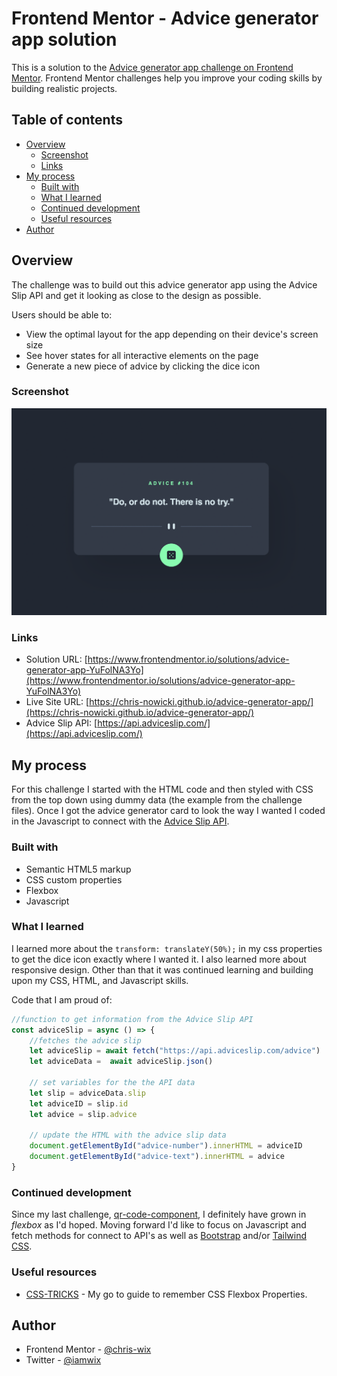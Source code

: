 # Frontend Mentor - Advice generator app solution

This is a solution to the [Advice generator app challenge on Frontend Mentor](https://www.frontendmentor.io/challenges/advice-generator-app-QdUG-13db). Frontend Mentor challenges help you improve your coding skills by building realistic projects.

## Table of contents

- [Overview](#overview)
  - [Screenshot](#screenshot)
  - [Links](#links)
- [My process](#my-process)
  - [Built with](#built-with)
  - [What I learned](#what-i-learned)
  - [Continued development](#continued-development)
  - [Useful resources](#useful-resources)
- [Author](#author)

## Overview
The challenge was to build out this advice generator app using the Advice Slip API and get it looking as close to the design as possible.

Users should be able to:

- View the optimal layout for the app depending on their device's screen size
- See hover states for all interactive elements on the page
- Generate a new piece of advice by clicking the dice icon

### Screenshot

![](./images/screenshot.jpg)

### Links

- Solution URL: [https://www.frontendmentor.io/solutions/advice-generator-app-YuFolNA3Yo](https://www.frontendmentor.io/solutions/advice-generator-app-YuFolNA3Yo)
- Live Site URL: [https://chris-nowicki.github.io/advice-generator-app/](https://chris-nowicki.github.io/advice-generator-app/)
- Advice Slip API: [https://api.adviceslip.com/](https://api.adviceslip.com/)

## My process

For this challenge I started with the HTML code and then styled with CSS from the top down using dummy data (the example from the challenge files).  Once I got the advice generator card to look
the way I wanted I coded in the Javascript to connect with the [Advice Slip API](https://api.adviceslip.com/).

### Built with

- Semantic HTML5 markup
- CSS custom properties
- Flexbox
- Javascript

### What I learned

I learned more about the `transform: translateY(50%);` in my css properties to get the dice icon exactly where I wanted it.  I also learned more about responsive design.  Other than that it was continued
learning and building upon my CSS, HTML, and Javascript skills.


Code that I am proud of:
```js
//function to get information from the Advice Slip API
const adviceSlip = async () => {
    //fetches the advice slip
    let adviceSlip = await fetch("https://api.adviceslip.com/advice")
    let adviceData =  await adviceSlip.json()

    // set variables for the the API data
    let slip = adviceData.slip
    let adviceID = slip.id
    let advice = slip.advice

    // update the HTML with the advice slip data
    document.getElementById("advice-number").innerHTML = adviceID
    document.getElementById("advice-text").innerHTML = advice
}
```

### Continued development

Since my last challenge, [qr-code-component](https://github.com/chris-nowicki/qr-code-component), I definitely have grown in *flexbox* as I'd hoped.  Moving forward I'd like to focus on
Javascript and fetch methods for connect to API's as well as [Bootstrap](https://getbootstrap.com/) and/or [Tailwind CSS](https://tailwindcss.com/).

### Useful resources

- [CSS-TRICKS](https://css-tricks.com/snippets/css/a-guide-to-flexbox/) - My go to guide to remember CSS Flexbox Properties.
## Author

- Frontend Mentor - [@chris-wix](https://www.frontendmentor.io/profile/chris-nowicki)
- Twitter - [@iamwix](https://www.twitter.com/iamwix)